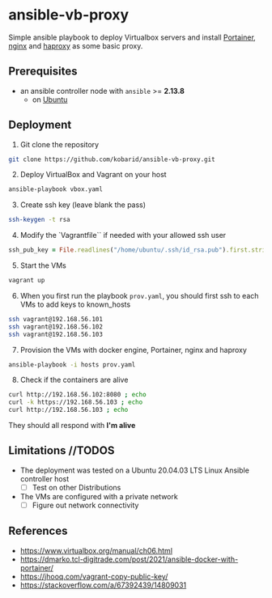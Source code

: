 # **ansible-vb-proxy**

Simple ansible playbook to deploy Virtualbox servers and install [Portainer](https://www.portainer.io/), [nginx](https://nginx.org/) and [haproxy](http://www.haproxy.org/) as some basic proxy.

## Prerequisites

* an ansible controller node with `ansible` >= **2.13.8**
  * on [Ubuntu](https://docs.ansible.com/ansible/latest/installation_guide/installation_distros.html#installing-ansible-on-ubuntu)

## Deployment
1. Git clone the repository
```bash
git clone https://github.com/kobarid/ansible-vb-proxy.git
```
2. Deploy VirtualBox and Vagrant on your host
```bash
ansible-playbook vbox.yaml
```
3. Create ssh key (leave blank the pass)
```bash
ssh-keygen -t rsa
```
4. Modify the `Vagrantfile`` if needed with your allowed ssh user
```ruby
ssh_pub_key = File.readlines("/home/ubuntu/.ssh/id_rsa.pub").first.strip
``` 
5. Start the VMs
```bash
vagrant up
```
6. When you first run the playbook `prov.yaml`, you should first ssh to each VMs to add keys to known_hosts
```bash
ssh vagrant@192.168.56.101
ssh vagrant@192.168.56.102
ssh vagrant@192.168.56.103
```
7. Provision the VMs with docker engine, Portainer, nginx and haproxy
```bash
ansible-playbook -i hosts prov.yaml
```
8. Check if the containers are alive
```bash
curl http://192.168.56.102:8080 ; echo
curl -k https://192.168.56.103 ; echo
curl http://192.168.56.103 ; echo
```
They should all respond with **I'm alive**

## Limitations //TODOS
* The deployment was tested on a Ubuntu 20.04.03 LTS Linux Ansible controller host
  - [ ] Test on other Distributions
* The VMs are configured with a private network
  - [ ] Figure out network connectivity

## References
* https://www.virtualbox.org/manual/ch06.html
* https://dmarko.tcl-digitrade.com/post/2021/ansible-docker-with-portainer/
* https://jhooq.com/vagrant-copy-public-key/
* https://stackoverflow.com/a/67392439/14809031
